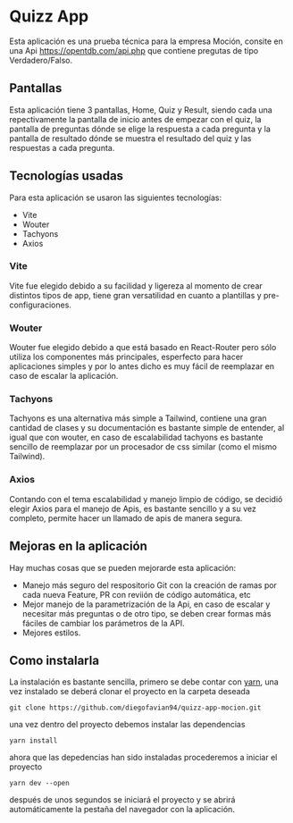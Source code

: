 # Quizz App
Esta aplicación es una prueba técnica para la empresa Moción, consite en una Api https://opentdb.com/api.php que contiene pregutas de tipo Verdadero/Falso.

## Pantallas
Esta aplicación tiene 3 pantallas, Home, Quiz y Result, siendo cada una repectivamente la pantalla de inicio antes de empezar con el quiz, la pantalla de preguntas dónde se elige la respuesta a cada pregunta y la pantalla de resultado dónde se muestra el resultado del quiz y las respuestas a cada pregunta.

## Tecnologías usadas

Para esta aplicación se usaron las siguientes tecnologías:
* Vite
* Wouter
* Tachyons
* Axios

### Vite
Vite fue elegido debido a su facilidad y ligereza al momento de crear distintos tipos de app, tiene gran versatilidad en cuanto a plantillas y pre-configuraciones.

### Wouter
Wouter fue elegido debido a que está basado en React-Router pero sólo utiliza los componentes más principales, esperfecto para hacer aplicaciones simples y por lo antes dicho es muy fácil de reemplazar en caso de escalar la aplicación.

### Tachyons
Tachyons es una alternativa más simple a Tailwind, contiene una gran cantidad de clases y su documentación es bastante simple de entender, al igual que con wouter, en caso de escalabilidad tachyons es bastante sencillo de reemplazar por un procesador de css similar (como el mismo Tailwind).

### Axios

Contando con el tema escalabilidad y manejo limpio de código, se decidió elegir Axios para el manejo de Apis, es bastante sencillo y a su vez completo, permite hacer un llamado de apis de manera segura.

## Mejoras en la aplicación
Hay muchas cosas que se pueden mejorarde esta aplicación:
* Manejo más seguro del respositorio Git con la creación de ramas por cada nueva Feature, PR con reviión de código automática, etc
* Mejor manejo de la parametrización de la Api, en caso de escalar y necesitar más preguntas o de otro tipo, se deben crear formas más fáciles de cambiar los parámetros de la API.
* Mejores estilos.

## Como instalarla
La instalación es bastante sencilla, primero se debe contar con [yarn](https://yarnpkg.com/), una vez instalado se deberá clonar el proyecto en la carpeta deseada 

```git clone https://github.com/diegofavian94/quizz-app-mocion.git```

una vez dentro del proyecto debemos instalar las dependencias

```yarn install```

ahora que las depedencias han sido instaladas procederemos a iniciar el proyecto

```yarn dev --open```

después de unos segundos se iniciará el proyecto y se abrirá automáticamente la pestaña del navegador con la aplicación.